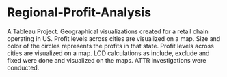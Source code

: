 # Regional-Profit-Analysis
A Tableau Project. Geographical  visualizations created for a retail chain operating in US. Profit levels across cities are visualized on a map. Size and color of the circles represents the profits in that state. 
Profit levels across cities are visualized on a map. LOD calculations as include, exclude and fixed were done and visualized on the maps. 
ATTR investigations were conducted. 
